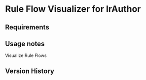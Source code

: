 # Rule Flow Visualizer for IrAuthor

## Requirements

## Usage notes
Visualize Rule Flows

## Version History
